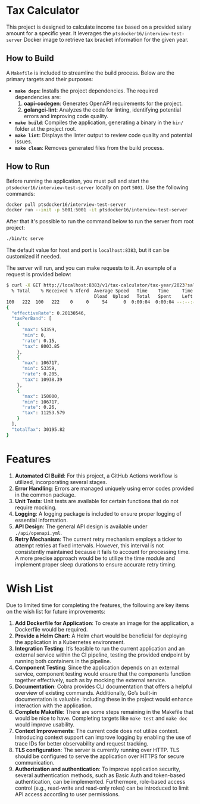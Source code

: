 # Tax Calculator

This project is designed to calculate income tax based on a provided salary amount for a specific year. It leverages the `ptsdocker16/interview-test-server` Docker image to retrieve tax bracket information for the given year.

## How to Build

A `Makefile` is included to streamline the build process. Below are the primary targets and their purposes:

- **`make deps`**: Installs the project dependencies. The required dependencies are:
  1. **oapi-codegen**: Generates OpenAPI requirements for the project.
  2. **golangci-lint**: Analyzes the code for linting, identifying potential errors and improving code quality.
- **`make build`**: Compiles the application, generating a binary in the `bin/` folder at the project root.
- **`make lint`**: Displays the linter output to review code quality and potential issues.
- **`make clean`**: Removes generated files from the build process.

## How to Run

Before running the application, you must pull and start the `ptsdocker16/interview-test-server` locally on port `5001`. Use the following commands:

```bash
docker pull ptsdocker16/interview-test-server
docker run --init -p 5001:5001 -it ptsdocker16/interview-test-server
```

After that it's possible to run the command below to run the server from root project:
```bash
./bin/tc serve
```
The default value for host and port is `localhost:8383`, but it can be customized if needed.

The server will run, and you can make requests to it. An example of a request is provided below:

```bash
$ curl -X GET http://localhost:8383/v1/tax-calculator/tax-year/2023?salary=150000 | jq
  % Total    % Received % Xferd  Average Speed   Time    Time     Time  Current
                                 Dload  Upload   Total   Spent    Left  Speed
100   222  100   222    0     0     54      0  0:00:04  0:00:04 --:--:--    54
{
  "effectiveRate": 0.20130546,
  "taxPerBand": [
    {
      "max": 53359,
      "min": 0,
      "rate": 0.15,
      "tax": 8003.85
    },
    {
      "max": 106717,
      "min": 53359,
      "rate": 0.205,
      "tax": 10938.39
    },
    {
      "max": 150000,
      "min": 106717,
      "rate": 0.26,
      "tax": 11253.579
    }
  ],
  "totalTax": 30195.82
}
```
# Features

1. **Automated CI Build**: For this project, a GitHub Actions workflow is utilized, incorporating several stages.
2. **Error Handling**: Errors are managed uniquely using error codes provided in the common package.
3. **Unit Tests**: Unit tests are available for certain functions that do not require mocking.
4. **Logging**: A logging package is included to ensure proper logging of essential information.
5. **API Design**: The general API design is available under `./api/openapi.yml`.
6. **Retry Mechanism**: The current retry mechanism employs a ticker to attempt retries at fixed intervals. However, this interval is not consistently maintained because it fails to account for processing time. A more precise approach would be to utilize the time module and implement proper sleep durations to ensure accurate retry timing.


# Wish List

Due to limited time for completing the features, the following are key items on the wish list for future improvements:

1. **Add Dockerfile for Application**: To create an image for the application, a Dockerfile would be required.
2. **Provide a Helm Chart**: A Helm chart would be beneficial for deploying the application in a Kubernetes environment.
3. **Integration Testing**: It’s feasible to run the current application and an external service within the CI pipeline, testing the provided endpoint by running both containers in the pipeline.
4. **Component Testing**: Since the application depends on an external service, component testing would ensure that the components function together effectively, such as by mocking the external service.
5. **Documentation**: Cobra provides CLI documentation that offers a helpful overview of existing commands. Additionally, Go’s built-in documentation is valuable. Including these in the project would enhance interaction with the application.
6. **Complete Makefile**: There are some steps remaining in the Makefile that would be nice to have. Completing targets like `make test` and `make doc` would improve usability.
7. **Context Improvements**: The current code does not utilize context. Introducing context support can improve logging by enabling the use of trace IDs for better observability and request tracking.
8. **TLS configuration**: The server is currently running over HTTP. TLS should be configured to serve the application over HTTPS for secure communication.
9. **Authorization and authentication**: To improve application security, several authentication methods, such as Basic Auth and token-based authentication, can be implemented. Furthermore, role-based access control (e.g., read-write and read-only roles) can be introduced to limit API access according to user permissions.